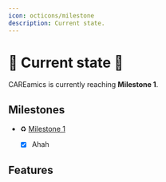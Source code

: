 ```yaml
---
icon: octicons/milestone
description: Current state.
---
```


# :construction: Current state :construction:

CAREamics is currently reaching **Milestone 1**.

## Milestones

- :recycle: [Milestone 1](https://github.com/CAREamics/careamics/milestone/7)
    - [x] Ahah



## Features
